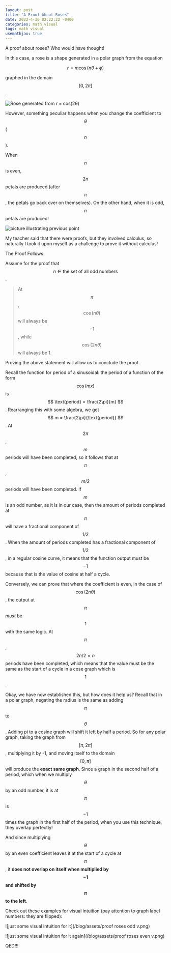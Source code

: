 ```yaml
---
layout: post
title: "A Proof About Roses"
date: 2022-4-30 02:22:22 -0400
categories: math visual
tags: math visual
usemathjax: true
---
```


A proof about roses? Who would have thought!

In this case, a rose is a shape generated in a polar graph from the equation

$$ r = m\cos(n \theta + \phi) $$

graphed in the domain $$ [0, 2\pi] $$.

![Rose generated from r = cos(2θ)](/blog/assets/rose.1.png)


However, something peculiar happens when you change the coefficient to $$ \theta $$ ($$ n $$).

When $$ n $$ is even, $$ 2n $$ petals are produced (after $$ \pi $$, the petals go back over on themselves). On the other hand, when it is odd, $$ n $$ petals are produced!

![picture illustrating previous point](/blog/assets/rose.2.png)

My teacher said that there were proofs, but they involved calculus, so naturally I took it upon myself as a challenge to prove it without calculus!

The Proof Follows:

Assume for the proof that $$ n \in \text{the set of all odd numbers} $$.

> At $$ \pi $$, $$ \cos(n\theta) $$ will always be $$ -1 $$, while $$ \cos(2n\theta) $$ will always be 1.

Proving the above statement will allow us to conclude the proof.

Recall the function for period of a sinusoidal: the period of a function of the form $$ \cos(mx) $$ is $$ \text{period} = \frac{2\pi}{m} $$. Rearranging this with some algebra, we get $$ m = \frac{2\pi}{\text{period}} $$. At $$ 2\pi $$, $$ m $$ periods will have been completed, so it follows that at $$ \pi $$, $$ m/2 $$ periods will have been completed. If $$ m $$ is an odd number, as it is in our case, then the amount of periods completed at $$ \pi $$ will have a fractional component of $$ 1/2 $$. When the amount of periods completed has a fractional component of $$ 1/2 $$, in a regular cosine curve, it means that the function output must be $$ -1 $$ because that is the value of cosine at half a cycle.

Conversely, we can prove that where the coefficient is even, in the case of $$ \cos(2n\theta) $$, the output at $$ \pi $$ *must* be $$ 1 $$ with the same logic. At $$ \pi $$, $$ 2n/2 = n $$ periods have been completed, which means that the value must be the same as the start of a cycle in a cose graph which is $$ 1 $$.

Okay, we have now established this, but how does it help us? Recall that in a polar graph, negating the radius is the same as adding $$ \pi $$ to $$ \theta $$. Adding pi to a cosine graph will shift it left by half a period. So for any polar graph, taking the graph from $$ [\pi, 2\pi] $$, multiplying it by -1, and moving itself to the domain $$ [0, \pi] $$ will produce the **exact same graph**. Since a graph in the second half of a period, which when we multiply $$ \theta $$ by an odd number, it is at $$ \pi $$ is $$ -1 $$ times the graph in the first half of the period, when you use this technique, they overlap perfectly!

And since multiplying $$ \theta $$ by an even coefficient leaves it at the start of a cycle at $$ \pi $$, it **does not overlap on itself when multiplied by $$ -1 $$ and shifted by $$ \pi $$ to the left**.

Check out these examples for visual intuition (pay attention to graph label numbers: they are flipped):

![just some visual intuition for it](/blog/assets/proof roses odd v.png)

![just some visual intuition for it again](/blog/assets/proof roses even v.png)

QED!!!
